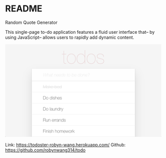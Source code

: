 # README

Random Quote Generator

This single-page to-do application features a fluid user interface that– by using JavaScript– allows users to rapidly add dynamic content.

<img src="/app/assets/images/home.png" alt="Homepage">

Link: https://todoster-robyn-wang.herokuapp.com/
Github: https://github.com/robynwang314/todo